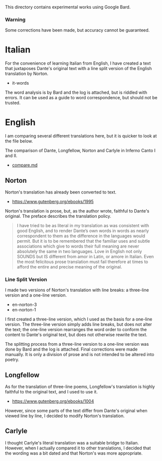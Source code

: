 This directory contains experimental works using Google Bard.

### Warning

Some corrections have been made, but accuracy cannot be guaranteed.

# Italian

For the convenience of learning Italian from English, I have created a text that juxtaposes Dante's original text with a line split version of the English translation by Norton.

* it-words

The word analysis is by Bard and the log is attached, but is riddled with errors. It can be used as a guide to word correspondence, but should not be trusted.

# English

I am comparing several different translations here, but it is quicker to look at the file below.

The comparison of Dante, Longfellow, Norton and Carlyle in Inferno Canto I and II.

* [compare.md](https://github.com/7shi/dante-la-el/blob/main/Inferno/Bard/compare.md)

## Norton

Norton's translation has already been converted to text.

* https://www.gutenberg.org/ebooks/1995

Norton's translation is prose, but, as the author wrote, faithful to Dante's original. The preface describes the translation policy.

> I have tried to be as literal in my translation as was consistent with good English, and to render Dante’s own words in words as nearly correspondent to them as the difference in the languages would permit. But it is to be remembered that the familiar uses and subtle associations which give to words their full meaning are never absolutely the same in two languages. Love in English not only SOUNDS but IS different from amor in Latin, or amore in Italian. Even the most felicitous prose translation must fail therefore at times to afford the entire and precise meaning of the original. 

### Line Split Version

I made two versions of Norton's translation with line breaks: a three-line version and a one-line version.

* en-norton-3
* en-norton-1

I first created a three-line version, which I used as the basis for a one-line version. The three-line version simply adds line breaks, but does not alter the text; the one-line version rearranges the word order to conform the content to Dante's original text, but does not otherwise rewrite the text.

The splitting process from a three-line version to a one-line version was done by Bard and the log is attached. Final corrections were made manually. It is only a division of prose and is not intended to be altered into poetry.

## Longfellow

As for the translation of three-line poems, Longfellow's translation is highly faithful to the original text, and I used to use it.

* https://www.gutenberg.org/ebooks/1004

However, since some parts of the text differ from Dante's original when viewed line by line, I decided to modify Norton's translation.

## Carlyle

I thought Carlyle's literal translation was a suitable bridge to Italian. However, when I actually compared it to other translations, I decided that the wording was a bit dated and that Norton's was more appropriate.
